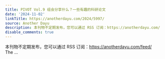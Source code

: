 ```yaml
---
title: PIVOT Vol.9 组会分享什么？一些有趣的科研论文
date: '2024-11-02'
linkTitle: https://anotherdayu.com/2024/5997/
source: Another Dayu
description: 本刊物不定期发布，您可以通过 RSS 订阅：https://anotherdayu.com/feed/ The ...
disable_comments: true
---
```

本刊物不定期发布，您可以通过 RSS 订阅：https://anotherdayu.com/feed/ The ...
